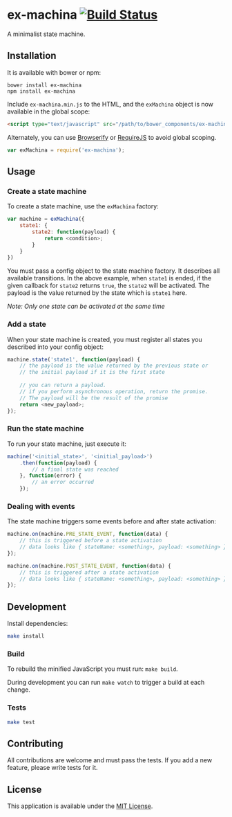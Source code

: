 # ex-machina [![Build Status](https://travis-ci.org/robinbressan/ex-machina.svg?branch=master)](https://travis-ci.org/robinbressan/ex-machina)

A minimalist state machine.

## Installation

It is available with bower or npm:

```
bower install ex-machina
npm install ex-machina
```

Include `ex-machina.min.js` to the HTML, and the `exMachina` object is now available in the global scope:

```html
<script type="text/javascript" src="/path/to/bower_components/ex-machina/dist/ex-machina.min.js"></script>
```

Alternately, you can use [Browserify](http://browserify.org/) or [RequireJS](http://requirejs.org/) to avoid global scoping.

```js
var exMachina = require('ex-machina');
```

## Usage

### Create a state machine

To create a state machine, use the `exMachina` factory:

```js
var machine = exMachina({
    state1: {
        state2: function(payload) {
            return <condition>;
        }
    }
})
```

You must pass a config object to the state machine factory. It describes all available transitions. In the above example, when `state1` is ended, if the given callback for `state2` returns `true`, the `state2` will be activated. The payload is the value returned by the state which is `state1` here.

*Note: Only one state can be activated at the same time*

### Add a state

When your state machine is created, you must register all states you described into your config object:

```js
machine.state('state1', function(payload) {
    // the payload is the value returned by the previous state or 
    // the initial payload if it is the first state
    
    // you can return a payload.
    // if you perform asynchronous operation, return the promise.
    // The payload will be the result of the promise
    return <new_payload>;
});
```

### Run the state machine

To run your state machine, just execute it:

```js
machine('<initial_state>', '<initial_payload>')
    .then(function(payload) {
        // a final state was reached
    }, function(error) {
        // an error occurred
    });

```

### Dealing with events

The state machine triggers some events before and after state activation:

```js
machine.on(machine.PRE_STATE_EVENT, function(data) {
    // this is triggered before a state activation
    // data looks like { stateName: <something>, payload: <something> }
});

machine.on(machine.POST_STATE_EVENT, function(data) {
    // this is triggered after a state activation
    // data looks like { stateName: <something>, payload: <something> }
});
```

## Development

Install dependencies:

```sh
make install
```

### Build

To rebuild the minified JavaScript you must run: `make build`.

During development you can run `make watch` to trigger a build at each change.

### Tests

```sh
make test
```

## Contributing

All contributions are welcome and must pass the tests. If you add a new feature, please write tests for it.

## License

This application is available under the [MIT License](https://github.com/RobinBressan/ex-machina/blob/master/LICENSE).
